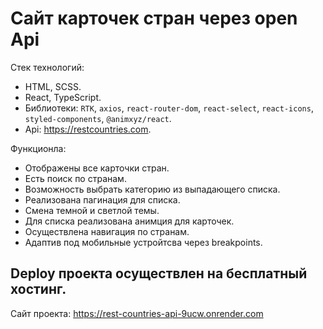# Сайт карточек стран через open Api

Стек технологий:

- HTML, SCSS.
- React, TypeScript.
- Библиотеки: `RTK`, `axios`, `react-router-dom`, `react-select`, `react-icons`, `styled-components`, `@animxyz/react`.
- Api: https://restcountries.com.

Функционла:

- Отображены все карточки стран.
- Есть поиск по странам.
- Возможность выбрать категорию из выпадающего списка.
- Реализована пагинация для списка.
- Смена темной и светлой темы.
- Для списка реализована анимция для карточек.
- Осуществлена навигация по странам.
- Адаптив под мобильные устройтсва через breakpoints.

## Deploy проекта осуществлен на бесплатный хостинг.
Сайт проекта: https://rest-countries-api-9ucw.onrender.com